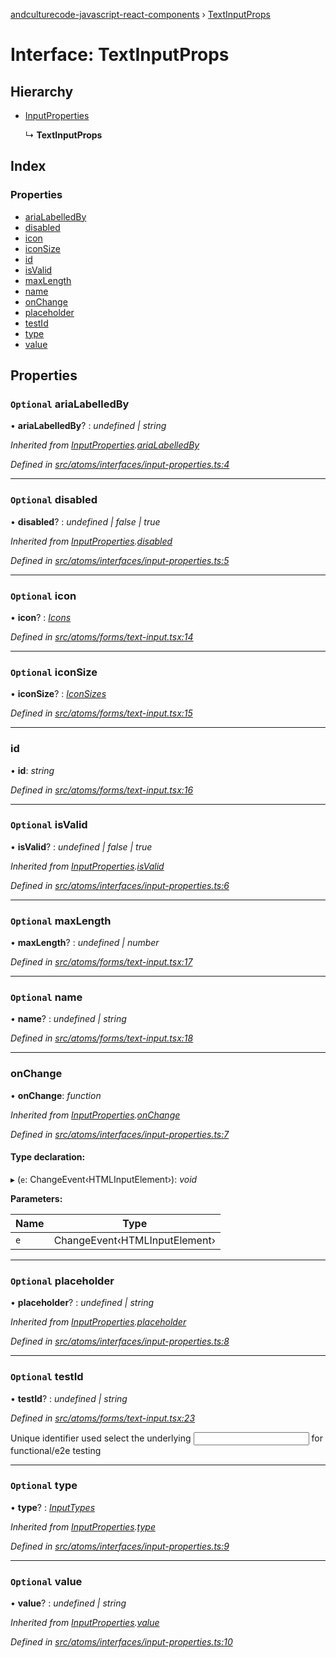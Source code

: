 [andculturecode-javascript-react-components](../README.md) › [TextInputProps](textinputprops.md)

# Interface: TextInputProps

## Hierarchy

* [InputProperties](inputproperties.md)

  ↳ **TextInputProps**

## Index

### Properties

* [ariaLabelledBy](textinputprops.md#optional-arialabelledby)
* [disabled](textinputprops.md#optional-disabled)
* [icon](textinputprops.md#optional-icon)
* [iconSize](textinputprops.md#optional-iconsize)
* [id](textinputprops.md#id)
* [isValid](textinputprops.md#optional-isvalid)
* [maxLength](textinputprops.md#optional-maxlength)
* [name](textinputprops.md#optional-name)
* [onChange](textinputprops.md#onchange)
* [placeholder](textinputprops.md#optional-placeholder)
* [testId](textinputprops.md#optional-testid)
* [type](textinputprops.md#optional-type)
* [value](textinputprops.md#optional-value)

## Properties

### `Optional` ariaLabelledBy

• **ariaLabelledBy**? : *undefined | string*

*Inherited from [InputProperties](inputproperties.md).[ariaLabelledBy](inputproperties.md#optional-arialabelledby)*

*Defined in [src/atoms/interfaces/input-properties.ts:4](https://github.com/phess101/AndcultureCode.JavaScript.React.Components/blob/5fd6ba2/src/atoms/interfaces/input-properties.ts#L4)*

___

### `Optional` disabled

• **disabled**? : *undefined | false | true*

*Inherited from [InputProperties](inputproperties.md).[disabled](inputproperties.md#optional-disabled)*

*Defined in [src/atoms/interfaces/input-properties.ts:5](https://github.com/phess101/AndcultureCode.JavaScript.React.Components/blob/5fd6ba2/src/atoms/interfaces/input-properties.ts#L5)*

___

### `Optional` icon

• **icon**? : *[Icons](../enums/icons.md)*

*Defined in [src/atoms/forms/text-input.tsx:14](https://github.com/phess101/AndcultureCode.JavaScript.React.Components/blob/5fd6ba2/src/atoms/forms/text-input.tsx#L14)*

___

### `Optional` iconSize

• **iconSize**? : *[IconSizes](../enums/iconsizes.md)*

*Defined in [src/atoms/forms/text-input.tsx:15](https://github.com/phess101/AndcultureCode.JavaScript.React.Components/blob/5fd6ba2/src/atoms/forms/text-input.tsx#L15)*

___

###  id

• **id**: *string*

*Defined in [src/atoms/forms/text-input.tsx:16](https://github.com/phess101/AndcultureCode.JavaScript.React.Components/blob/5fd6ba2/src/atoms/forms/text-input.tsx#L16)*

___

### `Optional` isValid

• **isValid**? : *undefined | false | true*

*Inherited from [InputProperties](inputproperties.md).[isValid](inputproperties.md#optional-isvalid)*

*Defined in [src/atoms/interfaces/input-properties.ts:6](https://github.com/phess101/AndcultureCode.JavaScript.React.Components/blob/5fd6ba2/src/atoms/interfaces/input-properties.ts#L6)*

___

### `Optional` maxLength

• **maxLength**? : *undefined | number*

*Defined in [src/atoms/forms/text-input.tsx:17](https://github.com/phess101/AndcultureCode.JavaScript.React.Components/blob/5fd6ba2/src/atoms/forms/text-input.tsx#L17)*

___

### `Optional` name

• **name**? : *undefined | string*

*Defined in [src/atoms/forms/text-input.tsx:18](https://github.com/phess101/AndcultureCode.JavaScript.React.Components/blob/5fd6ba2/src/atoms/forms/text-input.tsx#L18)*

___

###  onChange

• **onChange**: *function*

*Inherited from [InputProperties](inputproperties.md).[onChange](inputproperties.md#onchange)*

*Defined in [src/atoms/interfaces/input-properties.ts:7](https://github.com/phess101/AndcultureCode.JavaScript.React.Components/blob/5fd6ba2/src/atoms/interfaces/input-properties.ts#L7)*

#### Type declaration:

▸ (`e`: ChangeEvent‹HTMLInputElement›): *void*

**Parameters:**

Name | Type |
------ | ------ |
`e` | ChangeEvent‹HTMLInputElement› |

___

### `Optional` placeholder

• **placeholder**? : *undefined | string*

*Inherited from [InputProperties](inputproperties.md).[placeholder](inputproperties.md#optional-placeholder)*

*Defined in [src/atoms/interfaces/input-properties.ts:8](https://github.com/phess101/AndcultureCode.JavaScript.React.Components/blob/5fd6ba2/src/atoms/interfaces/input-properties.ts#L8)*

___

### `Optional` testId

• **testId**? : *undefined | string*

*Defined in [src/atoms/forms/text-input.tsx:23](https://github.com/phess101/AndcultureCode.JavaScript.React.Components/blob/5fd6ba2/src/atoms/forms/text-input.tsx#L23)*

Unique identifier used select the underlying <input> for functional/e2e testing

___

### `Optional` type

• **type**? : *[InputTypes](../enums/inputtypes.md)*

*Inherited from [InputProperties](inputproperties.md).[type](inputproperties.md#optional-type)*

*Defined in [src/atoms/interfaces/input-properties.ts:9](https://github.com/phess101/AndcultureCode.JavaScript.React.Components/blob/5fd6ba2/src/atoms/interfaces/input-properties.ts#L9)*

___

### `Optional` value

• **value**? : *undefined | string*

*Inherited from [InputProperties](inputproperties.md).[value](inputproperties.md#optional-value)*

*Defined in [src/atoms/interfaces/input-properties.ts:10](https://github.com/phess101/AndcultureCode.JavaScript.React.Components/blob/5fd6ba2/src/atoms/interfaces/input-properties.ts#L10)*
